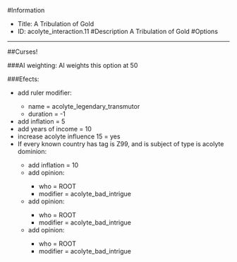 #Information
 - Title: A Tribulation of Gold
 - ID: acolyte_interaction.11
#Description
A Tribulation of Gold
#Options

___
##Curses!

###AI weighting:
AI weights this option at 50


###Efects:<ul><li>add ruler modifier:</li><ul><li>name = acolyte_legendary_transmutor</li><li>duration = -1</li></ul><li>add inflation = 5</li><li>add years of income = 10</li><li>increase acolyte influence 15 = yes</li><li>If every known country has tag is Z99, and is subject of type is acolyte dominion:</li><ul><li>add inflation = 10</li><li>add opinion:</li><ul><li>who = ROOT</li><li>modifier = acolyte_bad_intrigue</li></ul><li>add opinion:</li><ul><li>who = ROOT</li><li>modifier = acolyte_bad_intrigue</li></ul><li>add opinion:</li><ul><li>who = ROOT</li><li>modifier = acolyte_bad_intrigue</li></ul></ul></ul>
